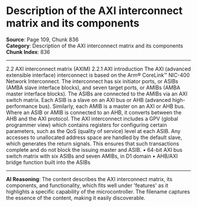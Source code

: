 # Description of the AXI interconnect matrix and its components

**Source**: Page 109, Chunk 836  
**Category**: Description of the AXI interconnect matrix and its components  
**Chunk Index**: 836

---

2.2 AXI interconnect matrix (AXIM)
2.2.1 AXI introduction
The AXI (advanced extensible interface) interconnect is based on the Arm® CoreLink™
NIC-400 Network Interconnect. The interconnect has six initiator ports, or ASIBs (AMBA
slave interface blocks), and seven target ports, or AMIBs (AMBA master interface blocks).
The ASIBs are connected to the AMIBs via an AXI switch matrix.
Each ASIB is a slave on an AXI bus or AHB (advanced high-performance bus). Similarly,
each AMIB is a master on an AXI or AHB bus. Where an ASIB or AMIB is connected to an
AHB, it converts between the AHB and the AXI protocol.
The AXI interconnect includes a GPV (global programmer view) which contains registers for
configuring certain parameters, such as the QoS (quality of service) level at each ASIB.
Any accesses to unallocated address space are handled by the default slave, which
generates the return signals. This ensures that such transactions complete and do not block
the issuing master and ASIB.
• 64-bit AXI bus switch matrix with six ASIBs and seven AMIBs, in D1 domain
• AHB/AXI bridge function built into the ASIBs

---

**AI Reasoning**: The content describes the AXI interconnect matrix, its components, and functionality, which fits well under 'features' as it highlights a specific capability of the microcontroller. The filename captures the essence of the content, making it easily discoverable.
